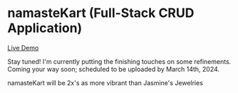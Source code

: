 # namasteKart (Full-Stack CRUD Application)

[Live Demo](https://jasminesjewelries-mohammed-design.netlify.app)

Stay tuned! I'm currently putting the finishing touches on some refinements. Coming your way soon; scheduled to be uploaded by March 14th, 2024.

namasteKart will be 2x's as more vibrant than Jasmine's Jewelries
